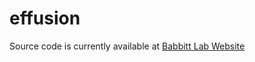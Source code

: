 # effusion

Source code is currently available at [Babbitt Lab Website](http://babbittlab.ucsf.edu/effusion)
